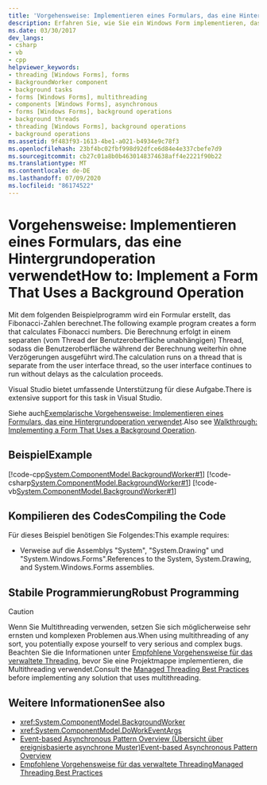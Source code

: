 ```yaml
---
title: 'Vorgehensweise: Implementieren eines Formulars, das eine Hintergrundoperation verwendet'
description: Erfahren Sie, wie Sie ein Windows Form implementieren, das einen Hintergrund Vorgang verwendet, damit ein Vorgang weiterhin ausgeführt werden kann, während ein anderer Vorgang ausgeführt wird.
ms.date: 03/30/2017
dev_langs:
- csharp
- vb
- cpp
helpviewer_keywords:
- threading [Windows Forms], forms
- BackgroundWorker component
- background tasks
- forms [Windows Forms], multithreading
- components [Windows Forms], asynchronous
- forms [Windows Forms], background operations
- background threads
- threading [Windows Forms], background operations
- background operations
ms.assetid: 9f483f93-1613-4be1-a021-b4934e9c78f3
ms.openlocfilehash: 23bf4bc02fbf998d92dfce6d84e4e337cbefe7d9
ms.sourcegitcommit: cb27c01a8b0b4630148374638aff4e2221f90b22
ms.translationtype: MT
ms.contentlocale: de-DE
ms.lasthandoff: 07/09/2020
ms.locfileid: "86174522"
---
```

# <a name="how-to-implement-a-form-that-uses-a-background-operation"></a><span data-ttu-id="9345f-103">Vorgehensweise: Implementieren eines Formulars, das eine Hintergrundoperation verwendet</span><span class="sxs-lookup"><span data-stu-id="9345f-103">How to: Implement a Form That Uses a Background Operation</span></span>
<span data-ttu-id="9345f-104">Mit dem folgenden Beispielprogramm wird ein Formular erstellt, das Fibonacci-Zahlen berechnet.</span><span class="sxs-lookup"><span data-stu-id="9345f-104">The following example program creates a form that calculates Fibonacci numbers.</span></span> <span data-ttu-id="9345f-105">Die Berechnung erfolgt in einem separaten (vom Thread der Benutzeroberfläche unabhängigen) Thread, sodass die Benutzeroberfläche während der Berechnung weiterhin ohne Verzögerungen ausgeführt wird.</span><span class="sxs-lookup"><span data-stu-id="9345f-105">The calculation runs on a thread that is separate from the user interface thread, so the user interface continues to run without delays as the calculation proceeds.</span></span>  
  
 <span data-ttu-id="9345f-106">Visual Studio bietet umfassende Unterstützung für diese Aufgabe.</span><span class="sxs-lookup"><span data-stu-id="9345f-106">There is extensive support for this task in Visual Studio.</span></span>  
  
 <span data-ttu-id="9345f-107">Siehe auch[Exemplarische Vorgehensweise: Implementieren eines Formulars, das eine Hintergrundoperation verwendet](walkthrough-implementing-a-form-that-uses-a-background-operation.md).</span><span class="sxs-lookup"><span data-stu-id="9345f-107">Also see [Walkthrough: Implementing a Form That Uses a Background Operation](walkthrough-implementing-a-form-that-uses-a-background-operation.md).</span></span>  
  
## <a name="example"></a><span data-ttu-id="9345f-108">Beispiel</span><span class="sxs-lookup"><span data-stu-id="9345f-108">Example</span></span>  
 [!code-cpp[System.ComponentModel.BackgroundWorker#1](~/samples/snippets/cpp/VS_Snippets_Winforms/System.ComponentModel.BackgroundWorker/CPP/fibonacciform.cpp#1)]
 [!code-csharp[System.ComponentModel.BackgroundWorker#1](~/samples/snippets/csharp/VS_Snippets_Winforms/System.ComponentModel.BackgroundWorker/CS/fibonacciform.cs#1)]
 [!code-vb[System.ComponentModel.BackgroundWorker#1](~/samples/snippets/visualbasic/VS_Snippets_Winforms/System.ComponentModel.BackgroundWorker/VB/fibonacciform.vb#1)]  
  
## <a name="compiling-the-code"></a><span data-ttu-id="9345f-109">Kompilieren des Codes</span><span class="sxs-lookup"><span data-stu-id="9345f-109">Compiling the Code</span></span>  
 <span data-ttu-id="9345f-110">Für dieses Beispiel benötigen Sie Folgendes:</span><span class="sxs-lookup"><span data-stu-id="9345f-110">This example requires:</span></span>  
  
- <span data-ttu-id="9345f-111">Verweise auf die Assemblys "System", "System.Drawing" und "System.Windows.Forms".</span><span class="sxs-lookup"><span data-stu-id="9345f-111">References to the System, System.Drawing, and System.Windows.Forms assemblies.</span></span>  
  
## <a name="robust-programming"></a><span data-ttu-id="9345f-112">Stabile Programmierung</span><span class="sxs-lookup"><span data-stu-id="9345f-112">Robust Programming</span></span>  
  
> [!CAUTION]
> <span data-ttu-id="9345f-113">Wenn Sie Multithreading verwenden, setzen Sie sich möglicherweise sehr ernsten und komplexen Problemen aus.</span><span class="sxs-lookup"><span data-stu-id="9345f-113">When using multithreading of any sort, you potentially expose yourself to very serious and complex bugs.</span></span> <span data-ttu-id="9345f-114">Beachten Sie die Informationen unter [Empfohlene Vorgehensweise für das verwaltete Threading](../../../standard/threading/managed-threading-best-practices.md), bevor Sie eine Projektmappe implementieren, die Multithreading verwendet.</span><span class="sxs-lookup"><span data-stu-id="9345f-114">Consult the [Managed Threading Best Practices](../../../standard/threading/managed-threading-best-practices.md) before implementing any solution that uses multithreading.</span></span>  
  
## <a name="see-also"></a><span data-ttu-id="9345f-115">Weitere Informationen</span><span class="sxs-lookup"><span data-stu-id="9345f-115">See also</span></span>

- <xref:System.ComponentModel.BackgroundWorker>
- <xref:System.ComponentModel.DoWorkEventArgs>
- [<span data-ttu-id="9345f-116">Event-based Asynchronous Pattern Overview (Übersicht über ereignisbasierte asynchrone Muster)</span><span class="sxs-lookup"><span data-stu-id="9345f-116">Event-based Asynchronous Pattern Overview</span></span>](../../../standard/asynchronous-programming-patterns/event-based-asynchronous-pattern-overview.md)
- [<span data-ttu-id="9345f-117">Empfohlene Vorgehensweise für das verwaltete Threading</span><span class="sxs-lookup"><span data-stu-id="9345f-117">Managed Threading Best Practices</span></span>](../../../standard/threading/managed-threading-best-practices.md)
